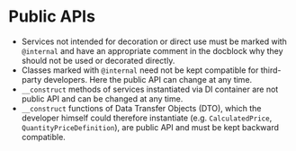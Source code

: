 # Public APIs

* Services not intended for decoration or direct use must be marked with `@internal` and have an appropriate comment in the docblock why they should not be used or decorated directly.
* Classes marked with `@internal` need not be kept compatible for third-party developers. Here the public API can change at any time.
* `__construct` methods of services instantiated via DI container are not public API and can be changed at any time.
* `__construct` functions of Data Transfer Objects \(DTO\), which the developer himself could therefore instantiate \(e.g. `CalculatedPrice`, `QuantityPriceDefinition`\), are public API and must be kept backward compatible.
